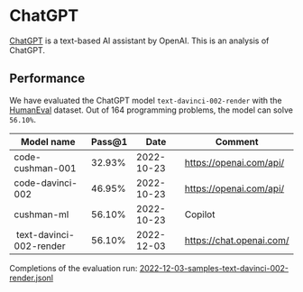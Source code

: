 # ChatGPT
[ChatGPT](2022-12-03-samples-text-davinci-002-render.jsonl) is a text-based AI assistant by OpenAI. This is an analysis of ChatGPT.

## Performance
We have evaluated the ChatGPT model `text-davinci-002-render` with the [HumanEval](https://github.com/openai/human-eval) dataset. Out of 164 programming problems, the model can solve `56.10%`.

| Model name | Pass@1 | Date | Comment
| - | - | - | - |
| code-cushman-001 | 32.93% | 2022-10-23 | https://openai.com/api/
| code-davinci-002 | 46.95% | 2022-10-23 | https://openai.com/api/
| cushman-ml | 56.10% | 2022-10-23 | Copilot
| text-davinci-002-render | 56.10% | 2022-12-03 | https://chat.openai.com/ | 


Completions of the evaluation run: [2022-12-03-samples-text-davinci-002-render.jsonl](2022-12-03-samples-text-davinci-002-render.jsonl)
